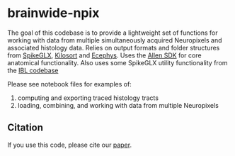 # brainwide-npix

The goal of this codebase is to provide a lightweight set of functions for working with data from multiple simultaneously acquired Neuropixels and associated histology data. Relies on output formats and folder structures from [SpikeGLX](https://billkarsh.github.io/SpikeGLX/), [Kilosort](https://github.com/MouseLand/Kilosort) and [Ecephys](https://github.com/jenniferColonell/ecephys_spike_sorting). Uses the [Allen SDK](https://allensdk.readthedocs.io/en/latest/) for core anatomical functionality. Also uses some SpikeGLX utility functionality from the [IBL codebase](https://int-brain-lab.github.io/iblenv/_modules/ibllib/io/spikeglx.htm)

Please see notebook files for examples of:

1) computing and exporting traced histology tracts
2) loading, combining, and working with data from multiple Neuropixels

## Citation

If you use this code, please cite our [paper](https://www.nature.com/articles/s41586-023-06715-z).
